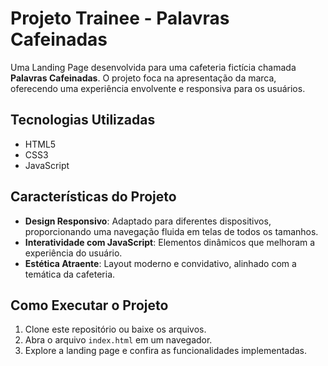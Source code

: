 # Projeto Trainee - Palavras Cafeinadas

Uma Landing Page desenvolvida para uma cafeteria fictícia chamada **Palavras Cafeinadas**. O projeto foca na apresentação da marca, oferecendo uma experiência envolvente e responsiva para os usuários.

## Tecnologias Utilizadas

- HTML5
- CSS3
- JavaScript

## Características do Projeto

- **Design Responsivo**: Adaptado para diferentes dispositivos, proporcionando uma navegação fluida em telas de todos os tamanhos.
- **Interatividade com JavaScript**: Elementos dinâmicos que melhoram a experiência do usuário.
- **Estética Atraente**: Layout moderno e convidativo, alinhado com a temática da cafeteria.

## Como Executar o Projeto

1. Clone este repositório ou baixe os arquivos.
2. Abra o arquivo `index.html` em um navegador.
3. Explore a landing page e confira as funcionalidades implementadas.
